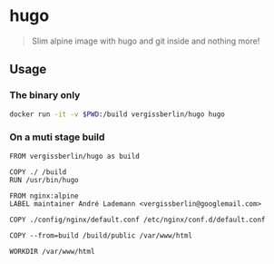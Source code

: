 # hugo

> Slim alpine image with hugo and git inside and nothing more!

## Usage

### The binary only

```bash
docker run -it -v $PWD:/build vergissberlin/hugo hugo
```

### On a muti stage build

```
FROM vergissberlin/hugo as build

COPY ./ /build
RUN /usr/bin/hugo

FROM nginx:alpine
LABEL maintainer André Lademann <vergissberlin@googlemail.com>

COPY ./config/nginx/default.conf /etc/nginx/conf.d/default.conf

COPY --from=build /build/public /var/www/html

WORKDIR /var/www/html
```
